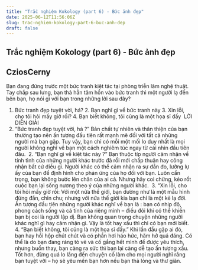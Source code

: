 ```yaml
---
title: "Trắc nghiệm Kokology (part 6) - Bức ảnh đẹp"
date: 2025-06-12T11:56:06Z
slug: trac-nghiem-kokology-part-6-buc-anh-dep
draft: false
---
```


## Trắc nghiệm Kokology (part 6) - Bức ảnh đẹp

## CziosCerny

Bạn đang đứng trước một bức tranh kiệt tác tại phòng triễn lãm nghệ thuật. Tay chắp sau lưng, bạn thả hẳn tâm hồn vào bức tranh thì một người lạ đến bên bạn, họ nói gì với bạn trong những lời sau đây? ​ 
1. Bức tranh đẹp tuyệt vời, há? ​2. Bạn nghĩ gì về bức tranh này ​3. Xin lỗi, cho tôi hỏi mấy giờ rồi? ​4. Bạn biết không, tôi cũng là một họa sĩ đấy ​ 
LỜI DIỄN GIẢI​ 
1. “Bức tranh đẹp tuyệt vời, ​há ?” Bản chất tự nhiên và thân thiện của bạn thường tạo nên ấn tượng đầu tiên rất mạnh mẽ đối với tất cả những người mà bạn gặp. Tuy vậy, bạn chỉ có mỗi một mối lo duy nhất là mọi người không nghĩ về bạn một cách nghiêm túc ngay từ cái nhìn đầu tiên đâu. ​ ​2. “Bạn nghĩ gì về kiệt tác này ?” Bạn thuộc típ người cảm nhận về tính tình của những người khác trước đã rồi mới chấp thuận hay công nhận bất cứ điều gì. Người khác có thể cảm nhận ra sự đắn đo, lưỡng lự ấy của bạn để định hình cho phản ứng của họ đối với bạn. Luôn cẩn trọng, bạn không bước lên chân của ai cả. Nhưng hãy coi chừng, kẻo rốt cuộc bạn lại sống nương theo ý của những người khác. ​ ​3. “Xin lỗi, cho tôi hỏi mấy giờ rồi: Với một nửa thế giới, bạn dường như là một mẫu hình đứng đắn, chỉn chu; nhưng với nửa thế giới kia bạn chỉ là một kẻ lạ đời. Ấn tượng đầu tiên những người khác nghĩ về bạn là : bạn có nhịp độ, phong cách sống và cá tính của riêng mình – điều đôi khi có thể khiến bạn bị coi là người lập dị. Bạn không quan trọng chuyện những người khác nghĩ gì hay cảm nhận gì. Vậy là tốt hay xấu thì chỉ có bạn mới biết. ​ ​4. “Bạn biết không, tôi cũng là một họa sĩ đấy.” Khi lần đầu gặp ai đó, bạn hay hồi hộp chút chút và có phần hơi háo hức, hăm hở quá đáng. Có thể là do bạn đang ráng tỏ vẻ và cố gắng hết mình để được yêu thích, nhưng buồn thay, bạn càng ra sức thì bạn lại càng dễ tạo ấn tượng xấu. Tốt hơn, đừng quá lo lắng đến chuyện cố làm cho mọi người nghĩ rằng bạn tuyệt vời – họ sẽ yêu mến bạn hơn nếu bạn thả lỏng và thư giãn.​